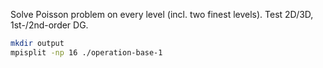 Solve Poisson problem on every level (incl. two finest levels). Test 2D/3D, 1st-/2nd-order DG.

```bash
mkdir output
mpisplit -np 16 ./operation-base-1
```
